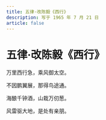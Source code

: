 ```yaml
---
title: 五律·改陈毅《西行》
description: 写于 1965 年 7 月 21 日
article: false
---
```


# 五律·改陈毅《西行》

万里西行急，乘风御太空。

不因鹏翼展，那得鸟途通。

海酿千钟酒，山栽万仞葱。

风雷驱大地，是处有亲朋。
